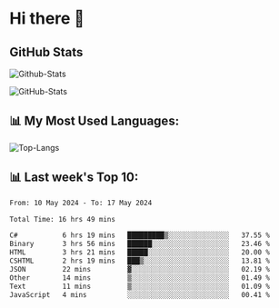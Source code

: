 # Hi there 👋

## GitHub Stats
![Github-Stats](https://github-readme-stats-sigma-five.vercel.app/api?username=ltorson&show_icons=true&theme=radical&count_private=true)

![GitHub-Stats](https://github-readme-stats.vercel.app/api/wakatime?username=LeeTorson&theme=synthwave&size_weight=0.5&count_weight=0.5&title_color=36F9F6&langs_count=10&count_private=true)

## 📊 My Most Used Languages:
![Top-Langs](https://github-readme-stats-sigma-five.vercel.app/api/top-langs/?username=LTorson&layout=compact&langs_count=10)


## 📊 Last week's Top 10:
<!--START_SECTION:waka-->

```txt
From: 10 May 2024 - To: 17 May 2024

Total Time: 16 hrs 49 mins

C#           6 hrs 19 mins   █████████▒░░░░░░░░░░░░░░░   37.55 %
Binary       3 hrs 56 mins   ██████░░░░░░░░░░░░░░░░░░░   23.46 %
HTML         3 hrs 21 mins   █████░░░░░░░░░░░░░░░░░░░░   20.00 %
CSHTML       2 hrs 19 mins   ███▒░░░░░░░░░░░░░░░░░░░░░   13.81 %
JSON         22 mins         ▓░░░░░░░░░░░░░░░░░░░░░░░░   02.19 %
Other        14 mins         ▒░░░░░░░░░░░░░░░░░░░░░░░░   01.49 %
Text         11 mins         ▒░░░░░░░░░░░░░░░░░░░░░░░░   01.09 %
JavaScript   4 mins          ░░░░░░░░░░░░░░░░░░░░░░░░░   00.41 %
```

<!--END_SECTION:waka-->
